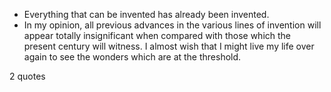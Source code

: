  - Everything that can be invented has already been invented.
 - In my opinion, all previous advances in the various lines of invention will appear totally insignificant when compared with those which the present century will witness. I almost wish that I might live my life over again to see the wonders which are at the threshold.

2 quotes